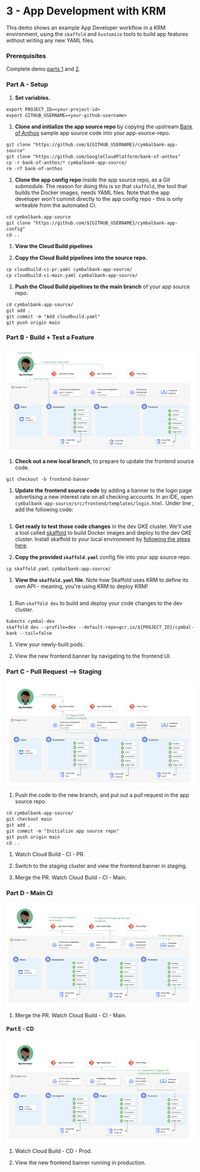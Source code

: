 # 3 - App Development with KRM   

This demo shows an example App Developer workflow in a KRM environment, using the `skaffold` and `kustomize` tools to build app features without writing any new YAML files. 

### Prerequisites 

Complete demo [parts 1](/1-setup) and [2](/2-how-krm-works). 

### Part A - Setup  

1. **Set variables.**

```
export PROJECT_ID=<your-project-id>
export GITHUB_USERNAME=<your-github-username>
```

1. **Clone and initialize the app source repo** by copying the upstream [Bank of Anthos](https://github.com/googlecloudplatform/bank-of-anthos) sample app source code into your app-source-repo. 

```
git clone "https://github.com/${GITHUB_USERNAME}/cymbalbank-app-source"
git clone "https://github.com/GoogleCloudPlatform/bank-of-anthos"
cp -r bank-of-anthos/* cymbalbank-app-source/ 
rm -rf bank-of-anthos 
```

1. **Clone the app config repo** inside the app source repo, as a Git submodule. The reason for doing this is so that `skaffold`, the tool that builds the Docker images, needs YAML files. Note that the app developer won't commit directly to the app config repo - this is only writeable from the automated CI. 

```
cd cymbalbank-app-source 
git clone "https://github.com/${GITHUB_USERNAME}/cymbalbank-app-config"
cd ..
```

1. **View the Cloud Build pipelines** 


1. **Copy the Cloud Build pipelines into the source repo.** 

```
cp cloudbuild-ci-pr.yaml cymbalbank-app-source/
cp cloudbuild-ci-main.yaml cymbalbank-app-source/
```

1. **Push the Cloud Build pipelines to the main branch** of your app source repo. 

```
cd cymbalbank-app-source/ 
git add .
git commit -m "Add cloudbuild.yaml"
git push origin main 
```

### Part B - Build + Test a Feature

![partB](screenshots/dev-test.png)

1. **Check out a new local branch**, to prepare to update the frontend source code. 

```
git checkout -b frontend-banner 
```

1. **Update the frontend source code** by adding a banner to the login page advertising a new interest rate on all checking accounts. In an IDE, open `cymbalbank-app-source/src/frontend/templates/login.html`. Under line , add the following code: 

```

```

1. **Get ready to test those code changes** in the dev GKE cluster. We'll use a tool called [skaffold](https://skaffold.dev) to build Docker images and deploy to the dev GKE cluster. Install skaffold to your local environment by [following the steps here](https://skaffold.dev/docs/install/). 

1. **Copy the provided `skaffold.yaml`** config file into your app source repo. 

```
cp skaffold.yaml cymbalbank-app-source/
```

1. **View the `skaffold.yaml` file**. Note how Skaffold uses KRM to define its own API - meaning, you're using KRM to deploy KRM! 

```

```

1. Run `skaffold dev` to build and deploy your code changes to the dev cluster. 

```
kubectx cymbal-dev
skaffold dev --profile=dev --default-repo=gcr.io/${PROJECT_ID}/cymbal-bank --tail=false 
```

1. View your newly-built pods. 


1. View the new frontend banner by navigating to the frontend UI. 

### Part C - Pull Request --> Staging

![screeenshot](screenshots/pull-request-ci.png)
 
1. Push the code to the new branch, and put out a pull request in the app source repo. 

```
cd cymbalbank-app-source/ 
git checkout main
git add .
git commit -m "Initialize app source repo"
git push origin main 
cd ..
```

1. Watch Cloud Build - CI - PR. 


1. Switch to the staging cluster and view the frontend banner in staging. 

1. Merge the PR. Watch Cloud Build - CI - Main. 

### Part D - Main CI 

![screenshot](screenshots/main-ci.png)

1. Merge the PR. Watch Cloud Build - CI - Main. 


#### Part E - CD 

![screenshot](screenshots/prod-cd.png)

1. Watch Cloud Build - CD - Prod. 


1. View the new frontend banner running in production. 
